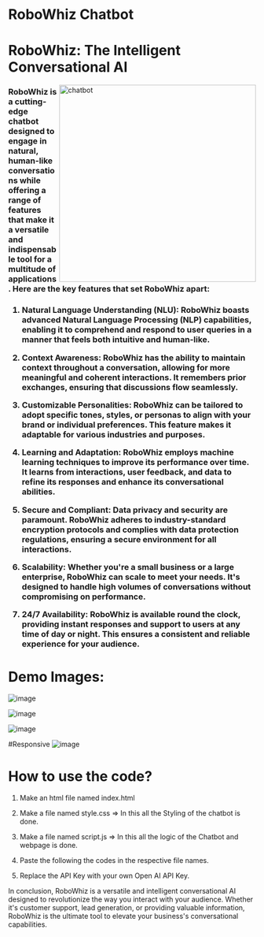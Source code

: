 # RoboWhiz Chatbot 

<h1>RoboWhiz: The Intelligent Conversational AI</h1>

<img align="right" src="https://cdn.dribbble.com/users/6985884/screenshots/15849023/media/6dfb9f3caf75d8b6acc1f9bde6b885fa.gif" alt="chatbot" width="400px">

<h3>RoboWhiz is a cutting-edge chatbot designed to engage in natural, human-like conversations while offering a range of features that make it a versatile and indispensable tool for a multitude of applications. Here are the key features that set RoboWhiz apart:<h3>

1. Natural Language Understanding (NLU): RoboWhiz boasts advanced Natural Language Processing (NLP) capabilities, enabling it to comprehend and respond to user queries in a manner that feels both intuitive and human-like.

2. Context Awareness: RoboWhiz has the ability to maintain context throughout a conversation, allowing for more meaningful and coherent interactions. It remembers prior exchanges, ensuring that discussions flow seamlessly.

3. Customizable Personalities: RoboWhiz can be tailored to adopt specific tones, styles, or personas to align with your brand or individual preferences. This feature makes it adaptable for various industries and purposes.
   
4. Learning and Adaptation: RoboWhiz employs machine learning techniques to improve its performance over time. It learns from interactions, user feedback, and data to refine its responses and enhance its conversational abilities.

5. Secure and Compliant: Data privacy and security are paramount. RoboWhiz adheres to industry-standard encryption protocols and complies with data protection regulations, ensuring a secure environment for all interactions.

6. Scalability: Whether you're a small business or a large enterprise, RoboWhiz can scale to meet your needs. It's designed to handle high volumes of conversations without compromising on performance.

7. 24/7 Availability: RoboWhiz is available round the clock, providing instant responses and support to users at any time of day or night. This ensures a consistent and reliable experience for your audience.



# Demo Images:
![image](https://github.com/Nil369/Chatbot-RoboWhiz/assets/148447931/13a9712f-1450-4119-8596-db5b40527071)

![image](https://github.com/Nil369/Chatbot-RoboWhiz/assets/148447931/a72d4f48-71db-41f3-8d8a-b7280d431cce)

![image](https://github.com/Nil369/Chatbot-RoboWhiz/assets/148447931/9ce43548-9d8c-4e1f-b55b-46aa6f2b0b8d)

#Responsive
![image](https://github.com/Nil369/Chatbot-RoboWhiz/assets/148447931/37b1f056-63c9-4b3b-8bef-3f5eb56151ca)

# How to use the code?

 1. Make an html file named index.html
    
 2. Make a file named style.css => In this all the Styling of the chatbot is done. 
 
 3. Make a file named script.js => In this all the logic of the Chatbot and webpage is done.
    
 4. Paste the following the codes in the respective file names.
 
 5. Replace the API Key with your own Open AI API Key.


In conclusion, RoboWhiz is a versatile and intelligent conversational AI designed to revolutionize the way you interact with your audience. Whether it's customer support, lead generation, or providing valuable information, RoboWhiz is the ultimate tool to elevate your business's conversational capabilities.
